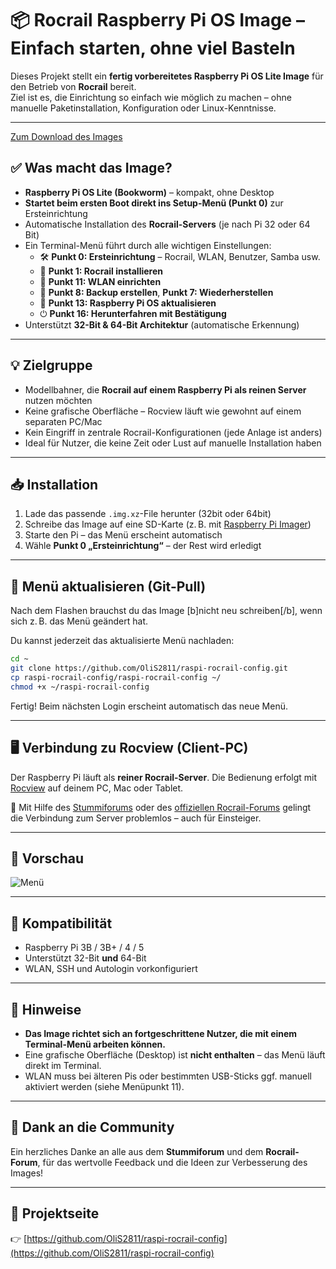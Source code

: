 # 📦 Rocrail Raspberry Pi OS Image – Einfach starten, ohne viel Basteln

Dieses Projekt stellt ein **fertig vorbereitetes Raspberry Pi OS Lite Image** für den Betrieb von **Rocrail** bereit.  
Ziel ist es, die Einrichtung so einfach wie möglich zu machen – ohne manuelle Paketinstallation, Konfiguration oder Linux-Kenntnisse.

---
[Zum Download des Images](image/readme.md)


## ✅ Was macht das Image?

- **Raspberry Pi OS Lite (Bookworm)** – kompakt, ohne Desktop
- **Startet beim ersten Boot direkt ins Setup-Menü (Punkt 0)** zur Ersteinrichtung
- Automatische Installation des **Rocrail-Servers** (je nach Pi 32 oder 64 Bit)
- Ein Terminal-Menü führt durch alle wichtigen Einstellungen:
  - 🛠️ **Punkt 0: Ersteinrichtung** – Rocrail, WLAN, Benutzer, Samba usw.
  - 🚂 **Punkt 1: Rocrail installieren**
  - 📡 **Punkt 11: WLAN einrichten**
  - 💾 **Punkt 8: Backup erstellen**, **Punkt 7: Wiederherstellen**
  - 🔧 **Punkt 13: Raspberry Pi OS aktualisieren**
  - ⏻ **Punkt 16: Herunterfahren mit Bestätigung**
- Unterstützt **32-Bit & 64-Bit Architektur** (automatische Erkennung)

---

## 💡 Zielgruppe

- Modellbahner, die **Rocrail auf einem Raspberry Pi als reinen Server** nutzen möchten
- Keine grafische Oberfläche – Rocview läuft wie gewohnt auf einem separaten PC/Mac
- Kein Eingriff in zentrale Rocrail-Konfigurationen (jede Anlage ist anders)
- Ideal für Nutzer, die keine Zeit oder Lust auf manuelle Installation haben

---

## 📥 Installation

1. Lade das passende `.img.xz`-File herunter (32bit oder 64bit)
2. Schreibe das Image auf eine SD-Karte (z. B. mit [Raspberry Pi Imager](https://www.raspberrypi.com/software/))
3. Starte den Pi – das Menü erscheint automatisch
4. Wähle **Punkt 0 „Ersteinrichtung“** – der Rest wird erledigt

---

## 🔄 Menü aktualisieren (Git-Pull)

Nach dem Flashen brauchst du das Image [b]nicht neu schreiben[/b], wenn sich z. B. das Menü geändert hat.

Du kannst jederzeit das aktualisierte Menü nachladen:

```bash
cd ~
git clone https://github.com/OliS2811/raspi-rocrail-config.git
cp raspi-rocrail-config/raspi-rocrail-config ~/
chmod +x ~/raspi-rocrail-config
```

Fertig! Beim nächsten Login erscheint automatisch das neue Menü.

---

## 🖥️ Verbindung zu Rocview (Client-PC)

Der Raspberry Pi läuft als **reiner Rocrail-Server**. Die Bedienung erfolgt mit [Rocview](https://wiki.rocrail.net/doku.php?id=rocview-de) auf deinem PC, Mac oder Tablet.

💬 Mit Hilfe des [Stummiforums](https://www.stummiforum.de/) oder des [offiziellen Rocrail-Forums](https://forum.rocrail.net/) gelingt die Verbindung zum Server problemlos – auch für Einsteiger.

---

## 📸 Vorschau

![Menü](screenshots/menu.png)

---

## 🧩 Kompatibilität

- Raspberry Pi 3B / 3B+ / 4 / 5
- Unterstützt 32-Bit **und** 64-Bit
- WLAN, SSH und Autologin vorkonfiguriert

---

## 📌 Hinweise

- **Das Image richtet sich an fortgeschrittene Nutzer, die mit einem Terminal-Menü arbeiten können.**
- Eine grafische Oberfläche (Desktop) ist **nicht enthalten** – das Menü läuft direkt im Terminal.
- WLAN muss bei älteren Pis oder bestimmten USB-Sticks ggf. manuell aktiviert werden (siehe Menüpunkt 11).

---

## 🙌 Dank an die Community

Ein herzliches Danke an alle aus dem **Stummiforum** und dem **Rocrail-Forum**, für das wertvolle Feedback und die Ideen zur Verbesserung des Images!

---

## 🔗 Projektseite

👉 [https://github.com/OliS2811/raspi-rocrail-config](https://github.com/OliS2811/raspi-rocrail-config)
